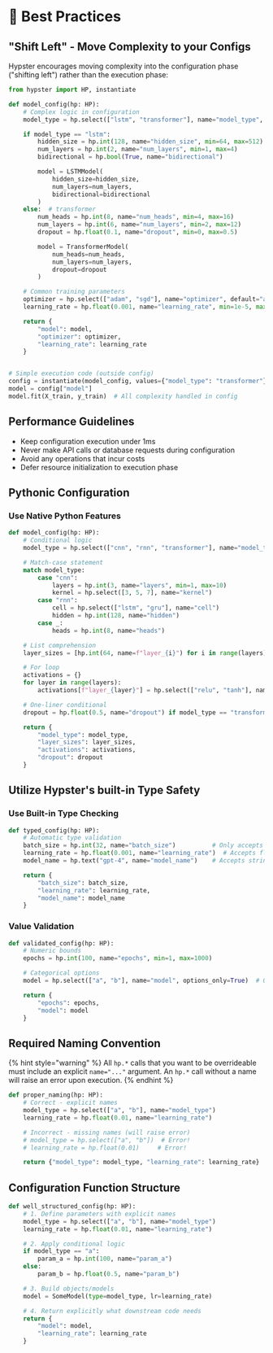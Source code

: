 # 🧠 Best Practices

## "Shift Left" - Move Complexity to your Configs

Hypster encourages moving complexity into the configuration phase ("shifting left") rather than the execution phase:

```python
from hypster import HP, instantiate

def model_config(hp: HP):
    # Complex logic in configuration
    model_type = hp.select(["lstm", "transformer"], name="model_type", default="lstm")

    if model_type == "lstm":
        hidden_size = hp.int(128, name="hidden_size", min=64, max=512)
        num_layers = hp.int(2, name="num_layers", min=1, max=4)
        bidirectional = hp.bool(True, name="bidirectional")

        model = LSTMModel(
            hidden_size=hidden_size,
            num_layers=num_layers,
            bidirectional=bidirectional
        )
    else:  # transformer
        num_heads = hp.int(8, name="num_heads", min=4, max=16)
        num_layers = hp.int(6, name="num_layers", min=2, max=12)
        dropout = hp.float(0.1, name="dropout", min=0, max=0.5)

        model = TransformerModel(
            num_heads=num_heads,
            num_layers=num_layers,
            dropout=dropout
        )

    # Common training parameters
    optimizer = hp.select(["adam", "sgd"], name="optimizer", default="adam")
    learning_rate = hp.float(0.001, name="learning_rate", min=1e-5, max=0.1)

    return {
        "model": model,
        "optimizer": optimizer,
        "learning_rate": learning_rate
    }


# Simple execution code (outside config)
config = instantiate(model_config, values={"model_type": "transformer"})
model = config["model"]
model.fit(X_train, y_train)  # All complexity handled in config
```

## Performance Guidelines

* Keep configuration execution under 1ms
* Never make API calls or database requests during configuration
* Avoid any operations that incur costs
* Defer resource initialization to execution phase

## Pythonic Configuration

### Use Native Python Features

```python
def model_config(hp: HP):
    # Conditional logic
    model_type = hp.select(["cnn", "rnn", "transformer"], name="model_type")

    # Match-case statement
    match model_type:
        case "cnn":
            layers = hp.int(3, name="layers", min=1, max=10)
            kernel = hp.select([3, 5, 7], name="kernel")
        case "rnn":
            cell = hp.select(["lstm", "gru"], name="cell")
            hidden = hp.int(128, name="hidden")
        case _:
            heads = hp.int(8, name="heads")

    # List comprehension
    layer_sizes = [hp.int(64, name=f"layer_{i}") for i in range(layers)]

    # For loop
    activations = {}
    for layer in range(layers):
        activations[f"layer_{layer}"] = hp.select(["relu", "tanh"], name=f"activation_{layer}")

    # One-liner conditional
    dropout = hp.float(0.5, name="dropout") if model_type == "transformer" else hp.float(0.3, name="dropout_alt")

    return {
        "model_type": model_type,
        "layer_sizes": layer_sizes,
        "activations": activations,
        "dropout": dropout
    }
```

## Utilize Hypster's built-in Type Safety

### Use Built-in Type Checking

```python
def typed_config(hp: HP):
    # Automatic type validation
    batch_size = hp.int(32, name="batch_size")          # Only accepts integers
    learning_rate = hp.float(0.001, name="learning_rate")  # Accepts floats
    model_name = hp.text("gpt-4", name="model_name")    # Accepts strings

    return {
        "batch_size": batch_size,
        "learning_rate": learning_rate,
        "model_name": model_name
    }
```

### Value Validation

```python
def validated_config(hp: HP):
    # Numeric bounds
    epochs = hp.int(100, name="epochs", min=1, max=1000)

    # Categorical options
    model = hp.select(["a", "b"], name="model", options_only=True)  # Only allows listed values

    return {
        "epochs": epochs,
        "model": model
    }
```

## Required Naming Convention

{% hint style="warning" %}
All `hp.*` calls that you want to be overrideable must include an explicit `name="..."` argument. An `hp.*` call without a name will raise an error upon execution.
{% endhint %}

```python
def proper_naming(hp: HP):
    # Correct - explicit names
    model_type = hp.select(["a", "b"], name="model_type")
    learning_rate = hp.float(0.01, name="learning_rate")

    # Incorrect - missing names (will raise error)
    # model_type = hp.select(["a", "b"])  # Error!
    # learning_rate = hp.float(0.01)     # Error!

    return {"model_type": model_type, "learning_rate": learning_rate}
```

## Configuration Function Structure

```python
def well_structured_config(hp: HP):
    # 1. Define parameters with explicit names
    model_type = hp.select(["a", "b"], name="model_type")
    learning_rate = hp.float(0.01, name="learning_rate")

    # 2. Apply conditional logic
    if model_type == "a":
        param_a = hp.int(100, name="param_a")
    else:
        param_b = hp.float(0.5, name="param_b")

    # 3. Build objects/models
    model = SomeModel(type=model_type, lr=learning_rate)

    # 4. Return explicitly what downstream code needs
    return {
        "model": model,
        "learning_rate": learning_rate
    }
```
